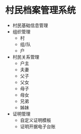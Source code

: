 # 村民档案管理系统

+ 村民基础信息管理
+ 组织管理
    - 村
    - 组/队
    - 户
+ 村民关系管理
    - 户主
    - 夫妻
    - 父子
    - 父女
    - 母子
    - 母女
    - 兄弟
    - 姊妹
+ 证明管理
    - 自定义证明模板
    - 证明开据电子台账